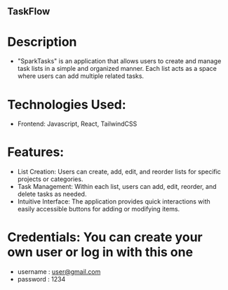 ## TaskFlow

# Description
- "SparkTasks" is an application that allows users to create and manage task lists in a simple and organized manner. Each list acts as a space where users can add multiple related tasks.

# Technologies Used:
- Frontend: Javascript, React, TailwindCSS
  
# Features:
- List Creation: Users can create, add, edit, and reorder lists for specific projects or categories.
- Task Management: Within each list, users can add, edit, reorder, and delete tasks as needed.
- Intuitive Interface: The application provides quick interactions with easily accessible buttons for adding or modifying items.
  
# Credentials: You can create your own user or log in with this one
- username : user@gmail.com
- password : 1234
